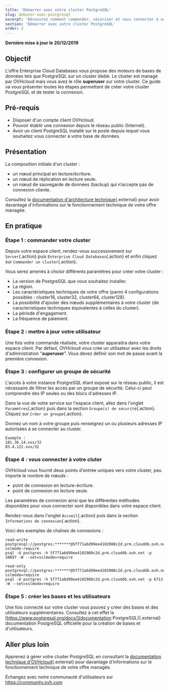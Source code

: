 ```yaml
---
title: 'Démarrer avec votre cluster PostgreSQL'
slug: debuter-avec-postgresql
excerpt: 'Découvrez comment commander, sécuriser et vous connecter à votre instance PostgreSQL'
section: 'Démarrer avec votre cluster PostgreSQL'
order: 2
---
```


**Dernière mise à jour le 20/12/2019**

## Objectif

L'offre Enterprise Cloud Databases vous propose des moteurs de bases de données tels que PostgreSQL sur un cluster dédié.
Le cluster est managé par OVHcloud mais vous avez le rôle **superuser** sur votre cluster.
Ce guide va vous présenter toutes les étapes permettant de créer votre cluster PostgreSQL et de tester la connexion.

## Pré-requis
- Disposer d'un compte client OVHcloud.
- Pouvoir établir une connexion depuis le réseau public (Internet).
- Avoir un client PostgreSQL installé sur le poste depuis lequel vous souhaitez vous connecter à votre base de données.

## Présentation
La composition initiale d'un cluster :

- un nœud principal en lecture/écriture.
- un nœud de réplication en lecture seule.
- un nœud de sauvegarde de données (backup) qui n’accepte pas de connexion cliente.

Consultez la [documentation d'architecture technique](https://www.postgresql.org/docs/){.external} pour avoir davantage d'informations sur le fonctionnement technique de votre offre managée.

## En pratique

### Étape 1 : commander votre cluster

Depuis votre espace client, rendez-vous successivement sur `Server`{.action} puis `Enterprise Cloud Databases`{.action} et enfin cliquez sur `Commander un cluster`{.action}.

Vous serez amenés à choisir différents paramètres pour créer votre cluster :

- La version de PostgreSQL que vous souhaitez installer.
- La région.
- Les caractéristiques techniques de votre offre (parmi 4 configurations possibles : cluster16, cluster32, cluster64, cluster128).
- La possibilité d'ajouter des nœuds supplémentaires à votre cluster (de caracteristiques techniques équivalentes à celles du cluster).
- La période d'engagement.
- La fréquence de paiement.

### Étape 2 : mettre à jour votre utilisateur

Une fois votre commande réalisée, votre cluster apparaitra dans votre espace client.
Par défaut, OVHcloud vous crée un utilisateur avec les droits d'administration "**superuser**". Vous devez définir son mot de passe avant la première connexion.

### Étape 3 : configurer un groupe de sécurité

L'accès à votre instance PostgreSQL étant exposé sur le réseau public, il est nécessaire de filtrer les accès par un groupe de sécurité. Celui-ci peut comprendre des IP seules ou des blocs d'adresses IP.

Dans la vue de votre service sur l'espace client, allez dans l'onglet `Paramètres`{.action} puis dans la section `Groupe(s) de sécurité`{.action}. Cliquez sur `Créer un groupe`{.action}.

Donnez un nom à votre groupe puis renseignez un ou plusieurs adresses IP autorisées à se connecter au cluster.

```
Exemple :
181.36.14.xxx/32
83.4.121.xxx/32
```

### Étape 4 : vous connecter à votre cluter

OVHcloud vous fournit deux points d'entrée uniques vers votre cluster, peu importe le nombre de nœuds :

- point de connexion en lecture-écriture.
- point de connexion en lecture seule.

Les paramètres de connexion ainsi que les différentes méthodes disponibles pour vous connecter sont disponibles dans votre espace client.

Rendez-vous dans l'onglet `Accueil`{.action} puis dans la section `Informations de connexion`{.action}.

Voici des exemples de chaînes de connexions :

```
read-write
postgresql://postgres:*******@5f771a6d99ee4102980c2d.prm.clouddb.ovh.net:38697/postgres?sslmode-require
psql -U postgres -h 5f771a6d99ee4102980c2d.prm.clouddb.ovh.net -p 38697 -W --set=sslmode=require
```
   
```
read-only
postgresql://postgres:*******@5f771a6d99ee4102980c2d.prm.clouddb.ovh.net:6713/postgres?sslmode=require
psql -U postgres -h 5f771a6d99ee4102980c2d.prm.clouddb.ovh.net -p 6713 -W --set=sslmode=require
```

### Étape 5 : créer les bases et les utilisateurs

Une fois connecté sur votre cluster vous pouvez y créer des bases et des utilisateurs supplémentaires.
Consultez à cet effet la [https://www.postgresql.org/docs/](documentation PostgreSQL){.external} documentation PostgreSQL officielle pour la création de bases et d'utilisateurs.


## Aller plus loin

Apprenez à gérer votre cluster PostgreSQL en consultant la [documentation technique d'OVHcloud](../enterprise-cloud-databases/){.external} pour davantage d'informations sur le fonctionnement technique de votre offre managée.

Échangez avec notre communauté d'utilisateurs sur <https://community.ovh.com>